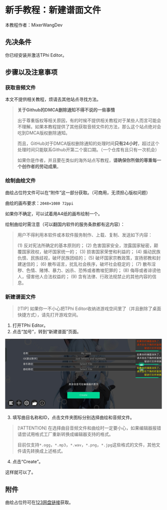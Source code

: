 # 新手教程：新建谱面文件

本教程作者：MixerWangDev

## 先决条件

你已经安装并激活TPhi Editor。

## 步骤以及注意事项

### 获取音频文件

本文不提供相关教程，烦请去其他站点寻找方法。

> **关于Github的DMCA删除通知不得不说的一些事情**
>
> 出于尊重版权等相关原因，有的时候不提供相关教程对于某些人而言可能会不理解。如果本教程提供了其他获取音频文件的方法，那么这个站点绝对会吃到DMCA版权删除通知。
>
> 而且，GitHub对于DMCA版权删除通知的处理时间**只有24小时**，超过这个处理时间只能联系Github开第二个窗口期。（一个仓库有且只有一次机会）
>
> 如果你是作者，并且要在类似的海外站点写教程，**请确保你所做的尊重每一个创作者的劳动成果**。

### 绘制曲绘文件

曲绘占位符文件可以在“附件”这一部分获取。（可商用，无须担心版权问题）

曲绘的画布要求：`2048×1080 72ppi`

如果你不确定，可以试着用A4纸的画布绘制一个。

绘制曲绘时需注意（可以翻国内软件的服务条款都有这内容）：

> 用户不得利用本软件或本软件服务制作、上载、复制、发送如下内容：
>
> (1) 反对宪法所确定的基本原则的；
> (2) 危害国家安全，泄露国家秘密，颠覆国家政权，破坏国家统一的；
> (3) 损害国家荣誉和利益的；
> (4) 煽动民族仇恨、民族歧视，破坏民族团结的；
> (5) 破坏国家宗教政策，宣扬邪教和封建迷信的；
> (6) 散布谣言，扰乱社会秩序，破坏社会稳定的；
> (7) 散布淫秽、色情、赌博、暴力、凶杀、恐怖或者教唆犯罪的；
> (8) 侮辱或者诽谤他人，侵害他人合法权益的；
> (9) 含有法律、行政法规禁止的其他内容的信息。

### 新建谱面文件

> [!TIP] 如果你一不小心把TPhi Editor收纳进游戏空间里了（并且删除了桌面快捷方式），请先打开游戏空间。

1. 打开TPhi Editor。
2. 点击“加号”，转到“新建谱面”页面。

![](img1.jpg)

3. 填写曲目名称和ID，点击文件夹图标分别选择曲绘和音频文件。

> [!ATTENTION] 在选择曲目音频文件和曲绘时一定要小心，如果编辑器报错请尝试用格式工厂重新转换成编辑器支持的格式。
>
> 目前仅支持`*.ogg`，`*.mp3`，`*.wav`，`*.png`，`*.jpg`这些格式的文件，其他文件请先转换成上述格式。

4. 点击“Create”。

这样就可以了。

## 附件

曲绘占位符可在[123网盘链接](https://www.123865.com/s/S7oiVv-l90Sv)获取。